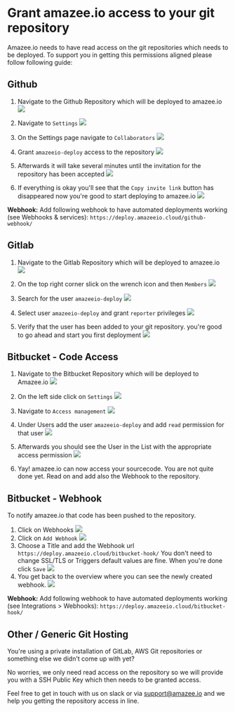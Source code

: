 # Grant amazee.io access to your git repository

Amazee.io needs to have read access on the git repositories which needs to be deployed. To support you in getting this permissions aligned please follow following guide:

<!-- toc -->

## Github

1. Navigate to the Github Repository which will be deployed to amazee.io
  ![](giving-access/github1.png)

2. Navigate to `Settings`
  ![](giving-access/github2.png)

3. On the Settings page navigate to `Collaborators`
  ![](giving-access/github3.png)

4. Grant `amazeeio-deploy` access to the repository
  ![](giving-access/github4.png)

5. Afterwards it will take several minutes until the invitation for the repository has been accepted
  ![](giving-access/github5.png)

6. If everything is okay you'll see that the `Copy invite link` button has disappeared now you're good to start deploying to amazee.io
![](giving-access/github6.png)

**Webhook:** Add following webhook to have automated deployments working (see Webhooks & services): `https://deploy.amazeeio.cloud/github-webhook/`
## Gitlab
1. Navigate to the Gitlab Repository which will be deployed to amazee.io
  ![](giving-access/gitlab1.png)

2. On the top right corner slick on the wrench icon and then `Members`
  ![](giving-access/gitlab2.png)

3. Search for the user `amazeeio-deploy`
  ![](giving-access/gitlab4.png)

4. Select user `amazeeio-deploy` and grant `reporter` privileges
  ![](giving-access/gitlab5.png)

5. Verify that the user has been added to your git repository. you're good to go ahead and start you first deployment
  ![](giving-access/gitlab6.png)

## Bitbucket - Code Access
1. Navigate to the Bitbucket Repository which will be deployed to Amazee.io
  ![](giving-access/bitbucket1.png)

2. On the left side click on `Settings`
  ![](giving-access/bitbucket2.png)

3. Navigate to `Access management`
![](giving-access/bitbucket3.png)

4. Under Users add the user `amazeeio-deploy` and add `read` permission for that user
![](giving-access/bitbucket4.png)

5. Afterwards you should see the User in the List with the appropriate access permission
![](giving-access/bitbucket5.png)

6. Yay! amazee.io can now access your sourcecode. You are not quite done yet. Read on and add also the Webhook to the repository.

## Bitbucket - Webhook
To notify amazee.io that code has been pushed to the repository.

1. Click on Webhooks
![](giving-access/bitbucket_webhook1.png)
2. Click on `Add Webhook`
![](giving-access/bitbucket_webhook2.png)
3. Choose a Title and add the Webhook url `https://deploy.amazeeio.cloud/bitbucket-hook/`
You don't need to change SSL/TLS or Triggers default values are fine.
When you're done click `Save`
![](giving-access/bitbucket_webhook3.png)
4. You get back to the overview where you can see the newly created webhook.
![](giving-access/bitbucket_webhook4.png)


**Webhook:** Add following webhook to have automated deployments working (see Integrations > Webhooks): `https://deploy.amazeeio.cloud/bitbucket-hook/`
## Other / Generic Git Hosting
You're using a private installation of GitLab, AWS Git repositories or something else we didn't come up with yet?

No worries, we only need read access on the repository so we will provide you with a SSH Public Key which then needs to be granted access.

Feel free to get in touch with us on slack or via [support@amazee.io](mailto:support@amazee.io) and we help you getting the repository access in line.

